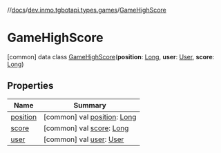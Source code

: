 //[docs](../../../index.md)/[dev.inmo.tgbotapi.types.games](../index.md)/[GameHighScore](index.md)



# GameHighScore  
 [common] data class [GameHighScore](index.md)(**position**: [Long](https://kotlinlang.org/api/latest/jvm/stdlib/kotlin/-long/index.html), **user**: [User](../../dev.inmo.tgbotapi.types/-user/index.md), **score**: [Long](https://kotlinlang.org/api/latest/jvm/stdlib/kotlin/-long/index.html))   


## Properties  
  
|  Name |  Summary | 
|---|---|
| <a name="dev.inmo.tgbotapi.types.games/GameHighScore/position/#/PointingToDeclaration/"></a>[position](position.md)| <a name="dev.inmo.tgbotapi.types.games/GameHighScore/position/#/PointingToDeclaration/"></a> [common] val [position](position.md): [Long](https://kotlinlang.org/api/latest/jvm/stdlib/kotlin/-long/index.html)   <br>|
| <a name="dev.inmo.tgbotapi.types.games/GameHighScore/score/#/PointingToDeclaration/"></a>[score](score.md)| <a name="dev.inmo.tgbotapi.types.games/GameHighScore/score/#/PointingToDeclaration/"></a> [common] val [score](score.md): [Long](https://kotlinlang.org/api/latest/jvm/stdlib/kotlin/-long/index.html)   <br>|
| <a name="dev.inmo.tgbotapi.types.games/GameHighScore/user/#/PointingToDeclaration/"></a>[user](user.md)| <a name="dev.inmo.tgbotapi.types.games/GameHighScore/user/#/PointingToDeclaration/"></a> [common] val [user](user.md): [User](../../dev.inmo.tgbotapi.types/-user/index.md)   <br>|

